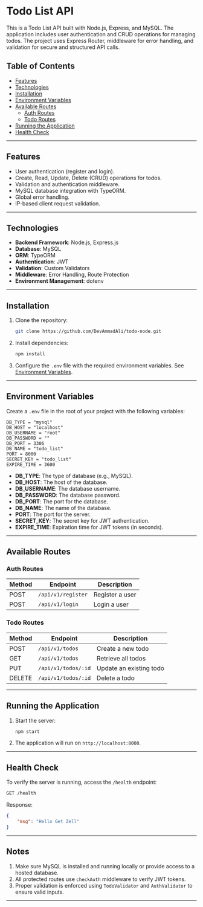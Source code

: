 # Todo List API

This is a Todo List API built with Node.js, Express, and MySQL. The application includes user authentication and CRUD operations for managing todos. The project uses Express Router, middleware for error handling, and validation for secure and structured API calls.

## Table of Contents

-   [Features](#features)
-   [Technologies](#technologies)
-   [Installation](#installation)
-   [Environment Variables](#environment-variables)
-   [Available Routes](#available-routes)
    -   [Auth Routes](#auth-routes)
    -   [Todo Routes](#todo-routes)
-   [Running the Application](#running-the-application)
-   [Health Check](#health-check)

---

## Features

-   User authentication (register and login).
-   Create, Read, Update, Delete (CRUD) operations for todos.
-   Validation and authentication middleware.
-   MySQL database integration with TypeORM.
-   Global error handling.
-   IP-based client request validation.

---

## Technologies

-   **Backend Framework**: Node.js, Express.js
-   **Database**: MySQL
-   **ORM**: TypeORM
-   **Authentication**: JWT
-   **Validation**: Custom Validators
-   **Middleware**: Error Handling, Route Protection
-   **Environment Management**: dotenv

---

## Installation

1. Clone the repository:

    ```bash
    git clone https://github.com/DevAmmadAli/todo-node.git
    ```

2. Install dependencies:

    ```bash
    npm install
    ```

3. Configure the `.env` file with the required environment variables. See [Environment Variables](#environment-variables).

---

## Environment Variables

Create a `.env` file in the root of your project with the following variables:

```plaintext
DB_TYPE = "mysql"
DB_HOST = "localhost"
DB_USERNAME = "root"
DB_PASSWORD = ""
DB_PORT = 3306
DB_NAME = "todo_list"
PORT = 8000
SECRET_KEY = "todo_list"
EXPIRE_TIME = 3600
```

-   **DB_TYPE**: The type of database (e.g., MySQL).
-   **DB_HOST**: The host of the database.
-   **DB_USERNAME**: The database username.
-   **DB_PASSWORD**: The database password.
-   **DB_PORT**: The port for the database.
-   **DB_NAME**: The name of the database.
-   **PORT**: The port for the server.
-   **SECRET_KEY**: The secret key for JWT authentication.
-   **EXPIRE_TIME**: Expiration time for JWT tokens (in seconds).

---

## Available Routes

### Auth Routes

| Method | Endpoint           | Description     |
| ------ | ------------------ | --------------- |
| POST   | `/api/v1/register` | Register a user |
| POST   | `/api/v1/login`    | Login a user    |

### Todo Routes

| Method | Endpoint            | Description             |
| ------ | ------------------- | ----------------------- |
| POST   | `/api/v1/todos`     | Create a new todo       |
| GET    | `/api/v1/todos`     | Retrieve all todos      |
| PUT    | `/api/v1/todos/:id` | Update an existing todo |
| DELETE | `/api/v1/todos/:id` | Delete a todo           |

---

## Running the Application

1. Start the server:

    ```bash
    npm start
    ```

2. The application will run on `http://localhost:8000`.

---

## Health Check

To verify the server is running, access the `/health` endpoint:

```bash
GET /health
```

Response:

```json
{
    "msg": "Hello Get Zell"
}
```

---

## Notes

1. Make sure MySQL is installed and running locally or provide access to a hosted database.
2. All protected routes use `checkAuth` middleware to verify JWT tokens.
3. Proper validation is enforced using `TodoValidator` and `AuthValidator` to ensure valid inputs.

---
